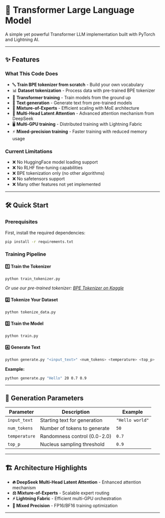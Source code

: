# 🚀 Transformer Large Language Model

A simple yet powerful Transformer LLM implementation built with PyTorch and Lightning AI.

---

## ✨ Features

### What This Code Does
- 🔤 **Train BPE tokenizer from scratch** - Build your own vocabulary
- 📊 **Dataset tokenization** - Process data with pre-trained BPE tokenizer  
- 🧠 **Transformer training** - Train models from the ground up
- 💬 **Text generation** - Generate text from pre-trained models
- 🔀 **Mixture-of-Experts** - Efficient scaling with MoE architecture
- 🎯 **Multi-Head Latent Attention** - Advanced attention mechanism from DeepSeek
- 🖥️ **Multi-GPU training** - Distributed training with Lightning Fabric
- ⚡ **Mixed-precision training** - Faster training with reduced memory usage

### Current Limitations
- ❌ No HuggingFace model loading support
- ❌ No RLHF fine-tuning capabilities  
- ❌ BPE tokenization only (no other algorithms)
- ❌ No safetensors support
- ❌ Many other features not yet implemented

---

## 🛠️ Quick Start

### Prerequisites
First, install the required dependencies:
```bash
pip install -r requirements.txt
```

### Training Pipeline

#### 1️⃣ Train the Tokenizer
```bash
python train_tokenizer.py
```
*Or use our pre-trained tokenizer: [BPE Tokenizer on Kaggle](https://www.kaggle.com/models/rohankhanbd/bpetokenizer)*

#### 2️⃣ Tokenize Your Dataset  
```bash
python tokenize_data.py
```

#### 3️⃣ Train the Model
```bash
python train.py
```

#### 4️⃣ Generate Text
```bash
python generate.py "<input_text>" <num_tokens> <temperature> <top_p>
```

**Example:**
```bash
python generate.py "Hello" 20 0.7 0.9
```

---

## 📝 Generation Parameters

| Parameter     | Description                  | Example         |
| ------------- | ---------------------------- | --------------- |
| `input_text`  | Starting text for generation | `"Hello world"` |
| `num_tokens`  | Number of tokens to generate | `50`            |
| `temperature` | Randomness control (0.0-2.0) | `0.7`           |
| `top_p`       | Nucleus sampling threshold   | `0.9`           |

---

## 🏗️ Architecture Highlights

- **🔥 DeepSeek Multi-Head Latent Attention** - Enhanced attention mechanism
- **⚖️ Mixture-of-Experts** - Scalable expert routing
- **⚡ Lightning Fabric** - Efficient multi-GPU orchestration
- **🎯 Mixed Precision** - FP16/BF16 training optimization

---
